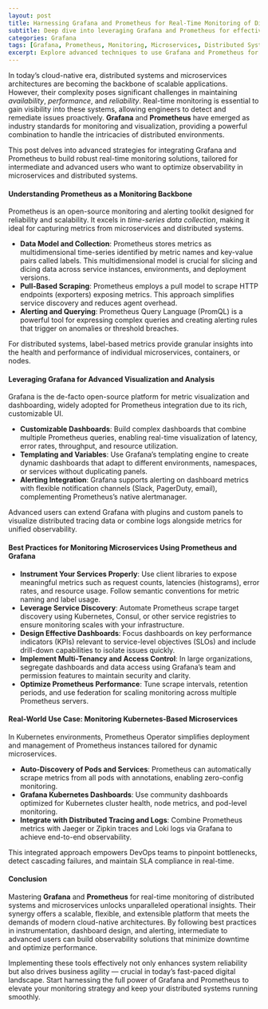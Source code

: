 ```yaml
---
layout: post
title: Harnessing Grafana and Prometheus for Real-Time Monitoring of Distributed Systems and Microservices
subtitle: Deep dive into leveraging Grafana and Prometheus for effective real-time monitoring of complex distributed architectures and microservices
categories: Grafana
tags: [Grafana, Prometheus, Monitoring, Microservices, Distributed Systems, Observability, Metrics, Cloud Native, Kubernetes]
excerpt: Explore advanced techniques to use Grafana and Prometheus for real-time monitoring of distributed systems and microservices, enhancing observability and operational efficiency.
---
```

In today’s cloud-native era, distributed systems and microservices architectures are becoming the backbone of scalable applications. However, their complexity poses significant challenges in maintaining *availability*, *performance*, and *reliability*. Real-time monitoring is essential to gain visibility into these systems, allowing engineers to detect and remediate issues proactively. **Grafana** and **Prometheus** have emerged as industry standards for monitoring and visualization, providing a powerful combination to handle the intricacies of distributed environments.

This post delves into advanced strategies for integrating Grafana and Prometheus to build robust real-time monitoring solutions, tailored for intermediate and advanced users who want to optimize observability in microservices and distributed systems.

#### Understanding Prometheus as a Monitoring Backbone

Prometheus is an open-source monitoring and alerting toolkit designed for reliability and scalability. It excels in *time-series data collection*, making it ideal for capturing metrics from microservices and distributed systems.

- **Data Model and Collection**: Prometheus stores metrics as multidimensional time-series identified by metric names and key-value pairs called labels. This multidimensional model is crucial for slicing and dicing data across service instances, environments, and deployment versions.
- **Pull-Based Scraping**: Prometheus employs a pull model to scrape HTTP endpoints (exporters) exposing metrics. This approach simplifies service discovery and reduces agent overhead.
- **Alerting and Querying**: Prometheus Query Language (PromQL) is a powerful tool for expressing complex queries and creating alerting rules that trigger on anomalies or threshold breaches.

For distributed systems, label-based metrics provide granular insights into the health and performance of individual microservices, containers, or nodes.

#### Leveraging Grafana for Advanced Visualization and Analysis

Grafana is the de-facto open-source platform for metric visualization and dashboarding, widely adopted for Prometheus integration due to its rich, customizable UI.

- **Customizable Dashboards**: Build complex dashboards that combine multiple Prometheus queries, enabling real-time visualization of latency, error rates, throughput, and resource utilization.
- **Templating and Variables**: Use Grafana’s templating engine to create dynamic dashboards that adapt to different environments, namespaces, or services without duplicating panels.
- **Alerting Integration**: Grafana supports alerting on dashboard metrics with flexible notification channels (Slack, PagerDuty, email), complementing Prometheus’s native alertmanager.

Advanced users can extend Grafana with plugins and custom panels to visualize distributed tracing data or combine logs alongside metrics for unified observability.

#### Best Practices for Monitoring Microservices Using Prometheus and Grafana

- **Instrument Your Services Properly**: Use client libraries to expose meaningful metrics such as request counts, latencies (histograms), error rates, and resource usage. Follow semantic conventions for metric naming and label usage.
- **Leverage Service Discovery**: Automate Prometheus scrape target discovery using Kubernetes, Consul, or other service registries to ensure monitoring scales with your infrastructure.
- **Design Effective Dashboards**: Focus dashboards on key performance indicators (KPIs) relevant to service-level objectives (SLOs) and include drill-down capabilities to isolate issues quickly.
- **Implement Multi-Tenancy and Access Control**: In large organizations, segregate dashboards and data access using Grafana’s team and permission features to maintain security and clarity.
- **Optimize Prometheus Performance**: Tune scrape intervals, retention periods, and use federation for scaling monitoring across multiple Prometheus servers.

#### Real-World Use Case: Monitoring Kubernetes-Based Microservices

In Kubernetes environments, Prometheus Operator simplifies deployment and management of Prometheus instances tailored for dynamic microservices.

- **Auto-Discovery of Pods and Services**: Prometheus can automatically scrape metrics from all pods with annotations, enabling zero-config monitoring.
- **Grafana Kubernetes Dashboards**: Use community dashboards optimized for Kubernetes cluster health, node metrics, and pod-level monitoring.
- **Integrate with Distributed Tracing and Logs**: Combine Prometheus metrics with Jaeger or Zipkin traces and Loki logs via Grafana to achieve end-to-end observability.

This integrated approach empowers DevOps teams to pinpoint bottlenecks, detect cascading failures, and maintain SLA compliance in real-time.

#### Conclusion

Mastering **Grafana** and **Prometheus** for real-time monitoring of distributed systems and microservices unlocks unparalleled operational insights. Their synergy offers a scalable, flexible, and extensible platform that meets the demands of modern cloud-native architectures. By following best practices in instrumentation, dashboard design, and alerting, intermediate to advanced users can build observability solutions that minimize downtime and optimize performance.

Implementing these tools effectively not only enhances system reliability but also drives business agility — crucial in today’s fast-paced digital landscape. Start harnessing the full power of Grafana and Prometheus to elevate your monitoring strategy and keep your distributed systems running smoothly.
